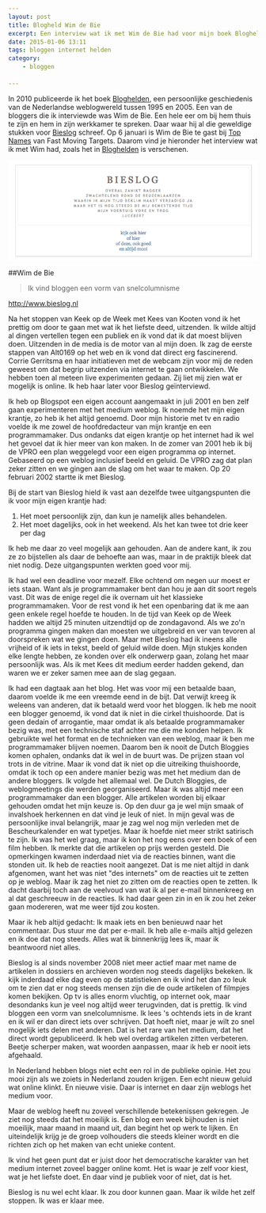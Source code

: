 ```yaml
---
layout: post
title: Blogheld Wim de Bie
excerpt: Een interview wat ik met Wim de Bie had voor mijn boek Bloghelden
date: 2015-01-06 13:11
tags: bloggen internet helden
category: 
    - bloggen

---
```


In 2010 publiceerde ik het boek [Bloghelden](https://www.managementboek.nl/boek/9789022996997/bloghelden-frank-meeuwsen), een persoonlijke geschiedenis van de Nederlandse weblogwereld tussen 1995 en 2005. Een van de bloggers die ik interviewde was Wim de Bie. Een hele eer om bij hem thuis te zijn en hem in zijn werkkamer te spreken. Daar waar hij al die geweldige stukken voor [Bieslog](http://www.bieslog.nl) schreef. Op 6 januari is Wim de Bie te gast bij [Top Names](http://fastmovingtargets.nl/2015/01/05/wim-de-bie-en-peter-olsthoorn-6-januari-top-names/) van Fast Moving Targets. Daarom vind je hieronder het interview wat ik met Wim had, zoals het in [Bloghelden](https://www.managementboek.nl/boek/9789022996997/bloghelden-frank-meeuwsen) is verschenen.

![Bieslog header](/images/Screen-Shot-2015-01-06-14-08-43.png)

##Wim de Bie

> Ik vind bloggen een vorm van snelcolumnisme

http://www.bieslog.nl

Na het stoppen van Keek op de Week met Kees van Kooten vond ik het prettig om door te gaan met wat ik het liefste deed, uitzenden. Ik wilde altijd al dingen vertellen tegen een publiek en ik vond dat ik dat moest blijven doen. Uitzenden in de media is de motor van al mijn doen. Ik zag de eerste stappen van Alt0169 op het web en ik vond dat direct erg fascinerend. Corrie Gerritsma en haar initiatieven met de webcam zijn voor mij de reden geweest om dat begrip uitzenden via internet te gaan ontwikkelen. We hebben toen al meteen live experimenten gedaan. Zij liet mij zien wat er mogelijk is online. Ik heb haar later voor Bieslog geïnterviewd.

Ik heb op Blogspot een eigen account aangemaakt in juli 2001 en ben zelf gaan experimenteren met het medium weblog. Ik noemde het mijn eigen krantje, zo heb ik het altijd genoemd. Door mijn historie met tv en radio voelde ik me zowel de hoofdredacteur van mijn krantje en een programmamaker. Dus ondanks dat eigen krantje op het internet had ik wel het gevoel dat ik hier meer van kon maken. In de zomer van 2001 heb ik bij de VPRO een plan weggelegd voor een eigen programma op internet. Gebaseerd op een weblog inclusief beeld en geluid. De VPRO zag dat plan zeker zitten en we gingen aan de slag om het waar te maken. Op 20 februari 2002 startte ik met Bieslog.

Bij de start van Bieslog hield ik vast aan dezelfde twee uitgangspunten die ik voor mijn eigen krantje had:

1. 	Het moet persoonlijk zijn, dan kun je namelijk alles behandelen.
2. 	Het moet dagelijks, ook in het weekend. Als het kan twee tot drie keer per dag

Ik heb me daar zo veel mogelijk aan gehouden. Aan de andere kant, ik zou ze zo bijstellen als daar de behoefte aan was, maar in de praktijk bleek dat niet nodig. Deze uitgangspunten werkten goed voor mij.

Ik had wel een deadline voor mezelf. Elke ochtend om negen uur moest er iets staan. Want als je programmamaker bent dan hou je aan dit soort regels vast.  Dit was de enige regel die ik overnam uit het klassieke programmamaken. Voor de rest vond ik het een openbaring dat ik me aan geen enkele regel hoefde te houden. In de tijd van Keek op de Week hadden we altijd 25 minuten uitzendtijd op de zondagavond. Als we zo'n programma gingen maken dan moesten we uitgebreid en ver van tevoren al doorspreken wat we gingen doen. Maar met Bieslog had ik ineens alle vrijheid of ik iets in tekst, beeld of geluid wilde doen. Mijn stukjes konden elke lengte hebben, ze konden over elk onderwerp gaan, zolang het maar persoonlijk was. Als ik met Kees dit medium eerder hadden gekend, dan waren we er zeker samen mee aan de slag gegaan.

Ik had een dagtaak aan het blog. Het was voor mij een betaalde baan, daarom voelde ik me een vreemde eend in de bijt. Dat verwijt kreeg ik weleens van anderen, dat ik betaald werd voor het bloggen. Ik heb me nooit een blogger genoemd, ik vond dat ik niet in die cirkel thuishoorde. Dat is geen dedain of arrogantie, maar omdat ik als betaalde programmamaker bezig was, met een technische staf achter me die me konden helpen. Ik gebruikte wel het format en de technieken van een weblog, maar ik ben me programmamaker blijven noemen. Daarom ben ik nooit de Dutch Bloggies komen ophalen, ondanks dat ik wel in de buurt was. De prijzen staan vol trots in de vitrine. Maar ik vond dat ik niet op die uitreiking thuishoorde, omdat ik toch op een andere manier bezig was met het medium dan de andere bloggers. Ik volgde het allemaal wel. De Dutch Bloggies, de weblogmeetings die werden georganiseerd. Maar ik was altijd meer een programmamaker dan een blogger.
Alle artikelen worden bij elkaar gehouden omdat het mijn keuze is. Op den duur ga je wel mijn smaak of invalshoek herkennen en dat vind je leuk of niet. In mijn geval was de persoonlijke inval belangrijk, maar je zag wel nog mijn verleden met de Bescheurkalender en wat typetjes. Maar ik hoefde niet meer strikt satirisch te zijn. Ik was het wel graag, maar ik kon het nog eens over een boek of een film hebben. Ik merkte dat die artikelen op prijs werden gesteld. Die opmerkingen kwamen inderdaad niet via de reacties binnen, want die stonden uit. Ik heb de reacties nooit aangezet. Dat is me niet altijd in dank afgenomen, want het was niet "des internets" om de reacties uit te zetten op je weblog. Maar ik zag het niet zo zitten om de reacties open te zetten. Ik dacht daarbij toch aan de veelvoud van wat ik al per e-mail binnenkreeg en al dat geschreeuw in de reacties. Ik had daar geen zin in en ik zou het zeker gaan modereren, wat me weer tijd zou kosten.

Maar ik heb altijd gedacht: Ik maak iets en ben benieuwd naar het commentaar. Dus stuur me dat per e-mail. Ik heb alle e-mails altijd gelezen en ik doe dat nog steeds. Alles wat ik binnenkrijg lees ik, maar ik beantwoord niet alles.

Bieslog is al sinds november 2008 niet meer actief maar met name de artikelen in dossiers en archieven worden nog steeds dagelijks bekeken. Ik kijk inderdaad elke dag even op de statistieken en ik vind het dan zo leuk om te zien dat er nog steeds mensen zijn die de oude artikelen of filmpjes komen bekijken. Op tv is alles enorm vluchtig, op internet ook, maar desondanks kun je veel nog altijd weer terugvinden, dat is prettig.
Ik vind bloggen een vorm van snelcolumnisme. Ik lees 's ochtends iets in de krant en ik wil er dan direct iets over schrijven. Dat hoeft niet, maar je wilt zo snel mogelijk iets delen met anderen. Dat is het rare van het medium, dat het direct wordt gepubliceerd. Ik heb wel overdag artikelen zitten verbeteren. Beetje scherper maken, wat woorden aanpassen, maar ik heb er nooit iets afgehaald.

In Nederland hebben blogs niet echt een rol in de publieke opinie. Het zou mooi zijn als we zoiets in Nederland zouden krijgen. Een echt nieuw geluid wat online klinkt. En nieuwe visie. Daar is internet en daar zijn weblogs het medium voor.

Maar de weblog heeft nu zoveel verschillende betekenissen gekregen. Je ziet nog steeds dat het moeilijk is. Een blog een week bijhouden is niet moeilijk, maar maand in maand uit, dan begint het op werk te lijken. En uiteindelijk krijg je de groep volhouders die steeds kleiner wordt en die richten zich op het maken van echt unieke content.

Ik vind het geen punt dat er juist door het democratische karakter van het medium internet zoveel bagger online komt. Het is waar je zelf voor kiest, wat je het liefste doet. En daar vind je publiek voor of niet, dat is het.

Bieslog is nu wel echt klaar. Ik zou door kunnen gaan. Maar ik wilde het zelf stoppen. Ik was er klaar mee.
